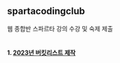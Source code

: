 ## spartacodingclub
웹 종합반 스파르타 강의 수강 및 숙제 제출
<br></br>

#### 1. [2023년 버킷리스트 제작](https://heeye-log.github.io/spartacodingclub/)
